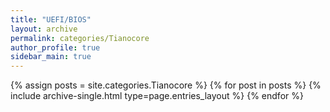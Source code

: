 ```yaml
---
title: "UEFI/BIOS"
layout: archive
permalink: categories/Tianocore
author_profile: true
sidebar_main: true
---
```


{% assign posts = site.categories.Tianocore %}
{% for post in posts %} {% include archive-single.html type=page.entries_layout %} {% endfor %}